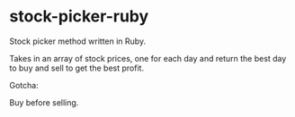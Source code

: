 # stock-picker-ruby

Stock picker method written in Ruby.

Takes in an array of stock prices, one for each day and return the best day to buy and sell to get the best profit.

Gotcha:

Buy before selling.
